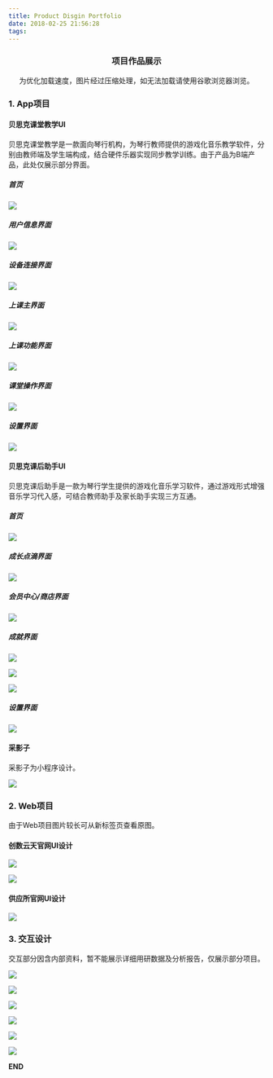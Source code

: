 ```yaml
---
title: Product Disgin Portfolio
date: 2018-02-25 21:56:28
tags:
---
```

<h3 style="text-align: center ; ">项目作品展示</h3>
<p style="text-align: center ; ">为优化加载速度，图片经过压缩处理，如无法加载请使用谷歌浏览器浏览。</p>
<!-- more -->

<h3 id='1'>1. App项目</h3>

#### 贝思克课堂教学UI

贝思克课堂教学是一款面向琴行机构，为琴行教师提供的游戏化音乐教学软件，分别由教师端及学生端构成，结合硬件乐器实现同步教学训练。由于产品为B端产品，此处仅展示部分界面。

##### 首页

![](http://opy0mwtlk.bkt.clouddn.com/ketang01.jpg?imageMogr2/format/webp?imageMogr2/format/webp)

##### 用户信息界面

![](http://opy0mwtlk.bkt.clouddn.com/ketang02.jpg?imageMogr2/format/webp?imageMogr2/format/webp)

##### 设备连接界面

![](http://opy0mwtlk.bkt.clouddn.com/ketang03.jpg?imageMogr2/format/webp?imageMogr2/format/webp)

##### 上课主界面

![](http://opy0mwtlk.bkt.clouddn.com/ketang04.jpg?imageMogr2/format/webp?imageMogr2/format/webp)

##### 上课功能界面

![](http://opy0mwtlk.bkt.clouddn.com/ketang05.jpg?imageMogr2/format/webp?imageMogr2/format/webp)

##### 课堂操作界面

![](http://opy0mwtlk.bkt.clouddn.com/ketang06.jpg?imageMogr2/format/webp?imageMogr2/format/webp)

##### 设置界面

![](http://opy0mwtlk.bkt.clouddn.com/ketang07.jpg?imageMogr2/format/webp?imageMogr2/format/webp)

#### 贝思克课后助手UI

贝思克课后助手是一款为琴行学生提供的游戏化音乐学习软件，通过游戏形式增强音乐学习代入感，可结合教师助手及家长助手实现三方互通。

##### 首页

![](http://opy0mwtlk.bkt.clouddn.com/kehou01.jpg?imageMogr2/format/webp?imageMogr2/format/webp)

##### 成长点滴界面

![](http://opy0mwtlk.bkt.clouddn.com/kehou02.jpg?imageMogr2/format/webp?imageMogr2/format/webp)

##### 会员中心/商店界面

![](http://opy0mwtlk.bkt.clouddn.com/kehou03.jpg?imageMogr2/format/webp?imageMogr2/format/webp)

##### 成就界面

![](http://opy0mwtlk.bkt.clouddn.com/%E6%88%90%E5%B0%B1.jpg?imageMogr2/format/webp?imageMogr2/format/webp)

![](http://opy0mwtlk.bkt.clouddn.com/kehou04.jpg?imageMogr2/format/webp?imageMogr2/format/webp)

![](http://opy0mwtlk.bkt.clouddn.com/kehou05.jpg?imageMogr2/format/webp?imageMogr2/format/webp)

##### 设置界面

![](http://opy0mwtlk.bkt.clouddn.com/kehou06.jpg?imageMogr2/format/webp?imageMogr2/format/webp)

#### 采影子

采影子为小程序设计。

![](http://opy0mwtlk.bkt.clouddn.com/%E7%94%BB%E6%9D%BF%201.png?imageMogr2/format/webp?imageMogr2/format/webp)

<h3 id='2'>2. Web项目</h3>

由于Web项目图片较长可从新标签页查看原图。

#### 创数云天官网UI设计

![](http://opy0mwtlk.bkt.clouddn.com/web1-00%20Home.jpg?imageMogr2/format/webp?imageMogr2/format/webp)

![](http://opy0mwtlk.bkt.clouddn.com/product.png?imageMogr2/format/webp?imageMogr2/format/webp)

#### 供应所官网UI设计

![](http://opy0mwtlk.bkt.clouddn.com/web2-00%20index.jpg?imageMogr2/format/webp?imageMogr2/format/webp)

<h3 id='3'>3. 交互设计</h3>

交互部分因含内部资料，暂不能展示详细用研数据及分析报告，仅展示部分项目。

![](http://opy0mwtlk.bkt.clouddn.com/%E5%B9%BB%E7%81%AF%E7%89%871.PNG?imageMogr2/format/webp?imageMogr2/format/webp)

![](http://opy0mwtlk.bkt.clouddn.com/%E5%B9%BB%E7%81%AF%E7%89%872.PNG?imageMogr2/format/webp?imageMogr2/format/webp)

![](http://opy0mwtlk.bkt.clouddn.com/%E5%B9%BB%E7%81%AF%E7%89%873.PNG?imageMogr2/format/webp?imageMogr2/format/webp)

![](http://opy0mwtlk.bkt.clouddn.com/%E5%B9%BB%E7%81%AF%E7%89%874.PNG?imageMogr2/format/webp?imageMogr2/format/webp)

![](http://opy0mwtlk.bkt.clouddn.com/%E5%B9%BB%E7%81%AF%E7%89%875.PNG?imageMogr2/format/webp?imageMogr2/format/webp)

![](http://opy0mwtlk.bkt.clouddn.com/%E5%B9%BB%E7%81%AF%E7%89%876.PNG?imageMogr2/format/webp?imageMogr2/format/webp)



**END**